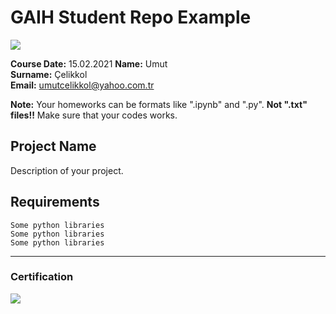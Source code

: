 # GAIH Student Repo Example
![](img/logo.png)

**Course Date:** 15.02.2021
**Name:** Umut  
**Surname:** Çelikkol  
**Email:** umutcelikkol@yahoo.com.tr

**Note:** Your homeworks can be formats like ".ipynb" and ".py". **Not ".txt" files!!** Make sure that your codes works.  

## Project Name
Description of your project.

## Requirements
```
Some python libraries
Some python libraries
Some python libraries
```
---

### Certification
![](img/certificate_ex.png)

